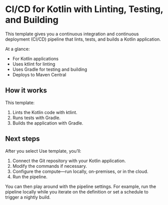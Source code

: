 # CI/CD for Kotlin with Linting, Testing, and Building

This template gives you a continuous integration and continuous deployment (CI/CD) pipeline that lints, tests, and builds a Kotlin application.

At a glance:

- For Kotlin applications
- Uses ktlint for linting
- Uses Gradle for testing and building
- Deploys to Maven Central

## How it works

This template:

1. Lints the Kotlin code with ktlint.
2. Runs tests with Gradle.
3. Builds the application with Gradle.

## Next steps

After you select Use template, you’ll:

1. Connect the Git repository with your Kotlin application.
2. Modify the commands if necessary.
3. Configure the compute—run locally, on-premises, or in the cloud.
4. Run the pipeline.

You can then play around with the pipeline settings. For example, run the pipeline locally while you iterate on the definition or set a schedule to trigger a nightly build.
